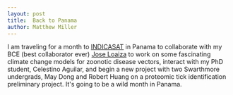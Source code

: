 ```yaml
---
layout: post
title:  Back to Panama
author: Matthew Miller
---
```


I am traveling for a month to [INDICASAT](http://www.indicasat.org.pa/home/) in Panama to collaborate with my BCE (best collaborator ever) [Jose Loaiza](https://www.researchgate.net/profile/Jose_Loaiza) to work on some fascinating climate change models for zoonotic disease vectors, interact with my PhD student, Celestino Aguilar, and begin a new project with two Swarthmore undergrads, May Dong and Robert Huang on a proteomic tick identification preliminary project. It's going to be a wild month in Panama.
